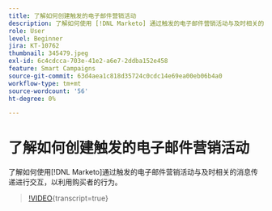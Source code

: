 ```yaml
---
title: 了解如何创建触发的电子邮件营销活动
description: 了解如何使用 [!DNL Marketo] 通过触发的电子邮件营销活动与及时相关的消息传递交互，以利用购买者的行为。
role: User
level: Beginner
jira: KT-10762
thumbnail: 345479.jpeg
exl-id: 6c4cdcca-703e-41e2-a6e7-2ddba152e458
feature: Smart Campaigns
source-git-commit: 63d4aea1c818d35724c0cdc14e69ea00eb06b4a0
workflow-type: tm+mt
source-wordcount: '56'
ht-degree: 0%

---
```


# 了解如何创建触发的电子邮件营销活动

了解如何使用[!DNL Marketo]通过触发的电子邮件营销活动与及时相关的消息传递进行交互，以利用购买者的行为。

>[!VIDEO](https://video.tv.adobe.com/v/345479/?quality=12&learn=on){transcript=true}
